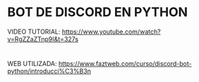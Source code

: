 # BOT DE DISCORD EN PYTHON
VIDEO TUTORIAL: https://www.youtube.com/watch?v=RgZZaZTnp9I&t=327s
#
WEB UTILIZADA: https://www.faztweb.com/curso/discord-bot-python/introducci%C3%B3n
